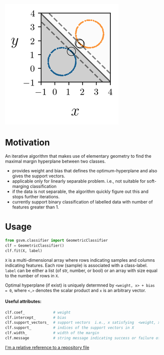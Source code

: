 ![svm](doc/fig/circles_margin.png)
# Motivation
An iterative algorithm that makes use of elementary geometry to find the maximal margin hyperplane between two classes.

- provides weight and bias that defines the optimum-hyperplane and also gives the support vectors.
- applicable only for linearly separable problem. i.e., not suitable for soft-marging classification
- if the data is not separable, the algorithm quickly figure out this and stops further iterations. 
- currently support binary classification of labelled data with number of features greater than 1.

# Usage

```python
from gsvm.classifier import GeometricClassifier
clf = GeometricClassifier()
clf.fit(X, label)
```

`X` is a multi-dimensional array where rows indicating samples and columns indicating features. Each row (sample) is associated with a class-label. `label` can be either a list (of str, number, or bool) or an array with size equal to the number of rows in `X`. 

Optimal hyperplane (if exist) is uniquely determned by `<weight, x> + bias = 0`, where `<,>` denotes the scalar product and `x` is an arbitrary vector.

#### Useful attributes: 
```python
clf.coef_             # weight
clf.intercept_        # bias
clf.support_vectors_  # support vectors  i.e., x satisfying  <weight, x> + bias = 1 or -1
clf.support_          # indices of the support vectors in X
clf.width_            # width of the margin
clf.message           # string message indicating success or failure of the computation.
```

[I'm a relative reference to a repository file](sample_output.md)
